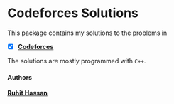 # Codeforces Solutions

This package contains my solutions to the problems in
- [x] [**Codeforces**](http://codeforces.com/profile/ruhithassan)


The solutions are mostly programmed with `C++`.

#### Authors
**[Ruhit Hassan](https://github.com/ruhit07)**  
